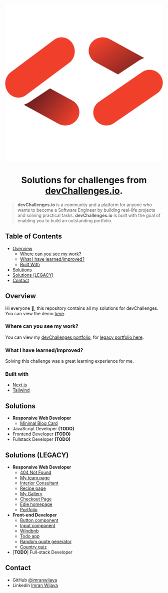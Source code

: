 <div align="center">
  
  ![icon](https://raw.githubusercontent.com/imranwijaya/devchallenges/main/src/app/favicon.ico)

</div>

<div align="center"><h1>Solutions for challenges from <a href="http://devchallenges.io">devChallenges.io</a>.</h1></div>

> **devChallenges.io** is a community and a platform for anyone who wants to become a Software Engineer by building real-life projects and solving practical tasks. **devChallenges.io** is built with the goal of enabling you to build an outstanding portfolio.

## Table of Contents

- [Overview](#overview)
  - [Where can you see my work?](#where-can-you-see-my-work)
  - [What I have learned/improved?](#what-i-have-learnedimproved)
  - [Built With](#built-with)
- [Solutions](#solutions)
- [Solutions (LEGACY)](#solutions-legacy)
- [Contact](#contact)

## Overview

Hi everyone 👋, this repository contains all my solutions for devChallenges. You can view the demo [here](https://devchallenges-solutions.vercel.app/).

### Where can you see my work?

You can view my [devChallenges portfolio](https://devchallenges.io/profile/fb66e18f-7193-4537-8da7-4f25926cc28b), for [legacy portfolio here](https://devchallenges.io/portfolio/imranwijaya).

### What I have learned/improved?

Solving this challenge was a great learning experience for me.

### Built with

- [Next.js](https://nextjs.org/)
- [Tailwind](https://tailwindcss.com/)

## Solutions
- **Responsive Web Developer**
  - [Minimal Blog Card](https://github.com/imranwijaya/devchallenges/tree/main/src/app/responsive-web-developer/minimal-blog-card)
- JavaScript Developer **(TODO)**
- Frontend Developer **(TODO)**
- Fullstack Developer **(TODO)**

## Solutions (LEGACY)
- **Responsive Web Developer**
  - [404 Not Found](https://github.com/imranwijaya/devchallenges/tree/main/src/app/legacy/responsive-web-developer/404-not-found)
  - [My team page](https://github.com/imranwijaya/devchallenges/tree/main/src/app/legacy/responsive-web-developer/my-team-page)
  - [Interior Consultant](https://github.com/imranwijaya/devchallenges/tree/main/src/app/legacy/responsive-web-developer/interior-consultant)
  - [Recipe page](https://github.com/imranwijaya/devchallenges/tree/main/src/app/legacy/responsive-web-developer/recipe-page)
  - [My Gallery](https://github.com/imranwijaya/devchallenges/tree/main/src/app/legacy/responsive-web-developer/my-gallery)
  - [Checkout Page](https://github.com/imranwijaya/devchallenges/tree/main/src/app/legacy/responsive-web-developer/checkout-page)
  - [Edie homepage](https://github.com/imranwijaya/devchallenges/tree/main/src/app/legacy/responsive-web-developer/edie-homepage)
  - [Portfolio](https://github.com/imranwijaya/devchallenges/tree/main/src/app/legacy/responsive-web-developer/portfolio)
- **Front-end Developer**
  - [Button component](https://github.com/imranwijaya/devchallenges/tree/main/src/app/legacy/front-end-developer/button-component)
  - [Input component](https://github.com/imranwijaya/devchallenges/tree/main/src/app/legacy/front-end-developer/input-component)
  - [Windbnb](https://github.com/imranwijaya/devchallenges/tree/main/src/app/legacy/front-end-developer/windbnb)
  - [Todo app](https://github.com/imranwijaya/devchallenges/tree/main/src/app/legacy/front-end-developer/todo-app)
  - [Random quote generator](https://github.com/imranwijaya/devchallenges/tree/main/src/app/legacy/front-end-developer/random-quote-generator)
  - [Country quiz](https://github.com/imranwijaya/devchallenges/tree/main/src/app/legacy/front-end-developer/country-quiz)
- [**TODO**] Full-stack Developer

## Contact

- GitHub [@imranwijaya](https://github.com/imranwijaya)
- Linkedin [Imran Wijaya](https://www.linkedin.com/in/imranwijaya)

